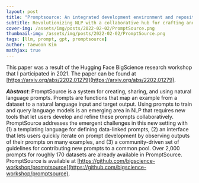 ```yaml
---
layout: post
title: "Promptsource: An integrated development environment and repository for natural language prompts"
subtitle: Revolutionizing NLP with a collaborative hub for crafting and sharing prompts
cover-img: /assets/img/posts/2022-02-02/PromptSource.png
thumbnail-img: /assets/img/posts/2022-02-02/PromptSource.png
tags: [llm, prompt, gpt, promptsource]
author: Taewoon Kim
mathjax: true
---
```


This paper was a result of the Hugging Face BigScience research workshop that I
participated in 2021. The paper can be found at
[https://arxiv.org/abs/2202.01279](https://arxiv.org/abs/2202.01279).

**_Abstract_**: PromptSource is a system for creating, sharing, and using natural
language prompts. Prompts are functions that map an example from a dataset to a natural
language input and target output. Using prompts to train and query language models is an
emerging area in NLP that requires new tools that let users develop and refine these
prompts collaboratively. PromptSource addresses the emergent challenges in this new
setting with (1) a templating language for defining data-linked prompts, (2) an
interface that lets users quickly iterate on prompt development by observing outputs of
their prompts on many examples, and (3) a community-driven set of guidelines for
contributing new prompts to a common pool. Over 2,000 prompts for roughly 170 datasets
are already available in PromptSource. PromptSource is available at
[https://github.com/bigscience-workshop/promptsource](https://github.com/bigscience-workshop/promptsource).
